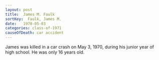 ```yaml
---
layout: post
title:  James M. Faulk
sortKey:  Faulk, James M.
date:   1970-05-03
categories: class-of-1971
causeOfDeath: car accident
---
```

James was killed in a car crash on May 3, 1970, during his junior year of high school.  He was only 16 years old.
